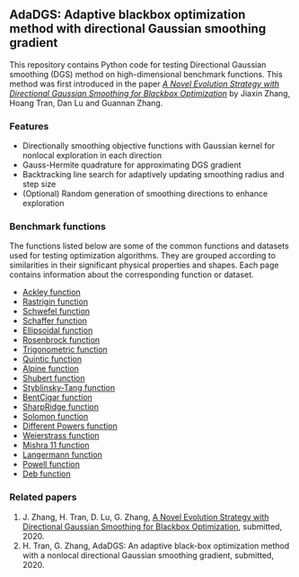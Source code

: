 ## AdaDGS: Adaptive blackbox optimization method with directional Gaussian smoothing gradient 
This repository contains Python code for testing Directional Gaussian smoothing (DGS) method on high-dimensional benchmark functions. This method was first introduced in the paper [*A Novel Evolution Strategy with Directional Gaussian Smoothing for Blackbox Optimization*](https://arxiv.org/pdf/2002.03001.pdf) by Jiaxin Zhang, Hoang Tran, Dan Lu and Guannan Zhang. 

### Features
- Directionally smoothing objective functions with Gaussian kernel for nonlocal exploration in each direction  
- Gauss-Hermite quadrature for approximating DGS gradient
- Backtracking line search for adaptively updating smoothing radius and step size 
- (Optional) Random generation of smoothing directions to enhance exploration 

### Benchmark functions 

The functions listed below are some of the common functions and datasets used for testing optimization algorithms. They are grouped according to similarities in their significant physical properties and shapes. Each page contains information about the corresponding function or dataset. 
- [Ackley function](https://github.com/HoangATran/Directional-Gaussian-smoothing/blob/main/Benchmark%20Functions/Ackley.md)
- [Rastrigin function](https://github.com/HoangATran/Directional-Gaussian-smoothing/blob/main/Benchmark%20Functions/Rastrigin.md)
- [Schwefel function](https://github.com/HoangATran/Directional-Gaussian-smoothing/blob/main/Benchmark%20Functions/Schwefel.md)
- [Schaffer function](https://github.com/HoangATran/Directional-Gaussian-smoothing/blob/main/Benchmark%20Functions/Schaffer.md)
- [Ellipsoidal function](https://github.com/HoangATran/Directional-Gaussian-smoothing/blob/main/Benchmark%20Functions/Ellipsoidal.md)
- [Rosenbrock function](https://github.com/HoangATran/Directional-Gaussian-smoothing/blob/main/Benchmark%20Functions/Rosenbrock.md)
- [Trigonometric function](https://github.com/HoangATran/Directional-Gaussian-smoothing/blob/main/Benchmark%20Functions/Trigonometric.md)
- [Quintic function](https://github.com/HoangATran/Directional-Gaussian-smoothing/blob/main/Benchmark%20Functions/Quintic.md)
- [Alpine function](https://github.com/HoangATran/Directional-Gaussian-smoothing/blob/main/Benchmark%20Functions/Alpine.md)
- [Shubert function](https://github.com/HoangATran/Directional-Gaussian-smoothing/blob/main/Benchmark%20Functions/Shubert.md)
- [Styblinsky-Tang function](https://github.com/HoangATran/Directional-Gaussian-smoothing/blob/main/Benchmark%20Functions/Styblinsky-Tang.md)
- [BentCigar function](https://github.com/HoangATran/Directional-Gaussian-smoothing/blob/main/Benchmark%20Functions/BentCigar.md)
- [SharpRidge function](https://github.com/HoangATran/Directional-Gaussian-smoothing/blob/main/Benchmark%20Functions/SharpRidge.md)
- [Solomon function](https://github.com/HoangATran/Directional-Gaussian-smoothing/blob/main/Benchmark%20Functions/Solomon.md)
- [Different Powers function](https://github.com/HoangATran/Directional-Gaussian-smoothing/blob/main/Benchmark%20Functions/DifferentPowers.md)
- [Weierstrass function](https://github.com/HoangATran/Directional-Gaussian-smoothing/blob/main/Benchmark%20Functions/Weierstrass.md)
- [Mishra 11 function](https://github.com/HoangATran/Directional-Gaussian-smoothing/blob/main/Benchmark%20Functions/Mishra11.md)
- [Langermann function](https://github.com/HoangATran/Directional-Gaussian-smoothing/blob/main/Benchmark%20Functions/Langermann.md)
- [Powell function](https://github.com/HoangATran/Directional-Gaussian-smoothing/blob/main/Benchmark%20Functions/Powell.md)
- [Deb function](https://github.com/HoangATran/Directional-Gaussian-smoothing/blob/main/Benchmark%20Functions/Deb.md)

### Related papers 

1. J. Zhang, H. Tran, D. Lu, G. Zhang, [A Novel Evolution Strategy with Directional Gaussian Smoothing for Blackbox Optimization](https://arxiv.org/pdf/2002.03001.pdf), submitted, 2020. 
2. H. Tran, G. Zhang, AdaDGS: An adaptive black-box optimization method with a nonlocal directional Gaussian smoothing gradient, submitted, 2020.
